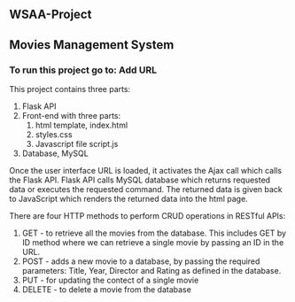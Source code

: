 ## WSAA-Project
## Movies Management System 
### To run this project go to: Add URL

This project contains three parts:
1. Flask API
2. Front-end with three parts:
    1. html template, index.html
    2. styles.css
    3. Javascript file script.js
3. Database, MySQL

Once the user interface URL is loaded, it activates the Ajax call which calls the Flask API. 
Flask API calls MySQL database which returns requested data or executes the requested command.
The returned data is given back to JavaScript which renders the returned data into the html page.

There are four HTTP methods to perform CRUD operations in RESTful APIs:
1. GET - to retrieve all the movies from the database. 
   This includes GET by ID method where we can retrieve a single movie by passing an ID in the URL.
2. POST - adds a new movie to a database, by passing the required parameters: Title, Year, Director and Rating as 
   defined in the database. 
3. PUT - for updating the contect of a single movie
4. DELETE - to delete a movie from the database